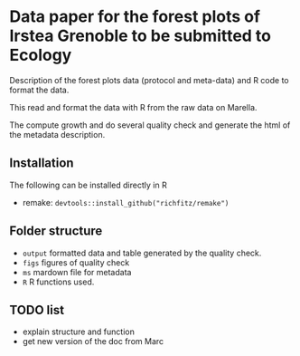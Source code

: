 # Data paper for the forest plots of Irstea Grenoble to be submitted to Ecology

Description of the forest plots data (protocol and meta-data) and R code to format the data.

This read and format the data with R from the raw data on Marella.

The compute growth and do several quality check and generate the html of the metadata description.


## Installation


The following can be installed directly in R

- remake: `devtools::install_github("richfitz/remake")`


## Folder structure

- `output` formatted data and table generated by the quality check.
- `figs` figures of quality check
- `ms` mardown file for metadata
- `R` R functions used.


## TODO list

- explain structure and function
- get new version of the doc from Marc
